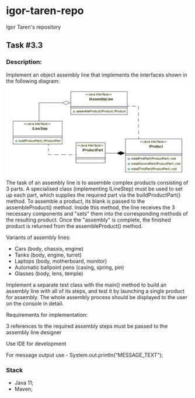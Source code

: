 # igor-taren-repo
Igor Taren's repository
## Task #3.3
### Description:

Implement an object assembly line that implements the interfaces shown in the following diagram:
![TASK_3_3_UML.png](TASK_3_3_UML.png)
The task of an assembly line is to assemble complex products consisting of 3 parts. A specialised class (implementing ILineStep) must be used to set up each part, which supplies the required part via the buildProductPart() method. To assemble a product, its blank is passed to the assembleProduct() method. Inside this method, the line receives the 3 necessary components and "sets" them into the corresponding methods of the resulting product. Once the "assembly" is complete, the finished product is returned from the assembleProduct() method.

Variants of assembly lines:
- Cars (body, chassis, engine)
- Tanks (body, engine, turret)
- Laptops (body, motherboard, monitor)
- Automatic ballpoint pens (casing, spring, pin)
- Glasses (body, lens, temple)

Implement a separate test class with the main() method to build an assembly line with all of its steps, and test it by launching a single product for assembly.
The whole assembly process should be displayed to the user on the console in detail.

Requirements for implementation:

3 references to the required assembly steps must be passed to the assembly line designer

Use IDE for development

For message output use - System.out.println("MESSAGE_TEXT");

### Stack

- Java 11;
- Maven;
